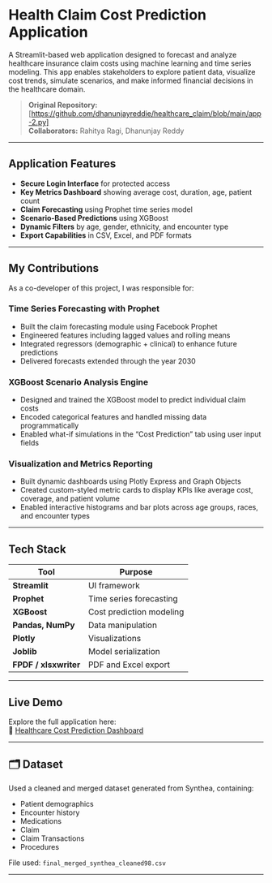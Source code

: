 #  Health Claim Cost Prediction Application

A Streamlit-based web application designed to forecast and analyze healthcare insurance claim costs using machine learning and time series modeling. This app enables stakeholders to explore patient data, visualize cost trends, simulate scenarios, and make informed financial decisions in the healthcare domain.

>  **Original Repository:** [https://github.com/dhanunjayreddie/healthcare_claim/blob/main/app-2.py]  
>  **Collaborators:** Rahitya Ragi,  Dhanunjay Reddy 

---

##  Application Features

- **Secure Login Interface** for protected access  
- **Key Metrics Dashboard** showing average cost, duration, age, patient count  
- **Claim Forecasting** using Prophet time series model  
- **Scenario-Based Predictions** using XGBoost  
- **Dynamic Filters** by age, gender, ethnicity, and encounter type  
- **Export Capabilities** in CSV, Excel, and PDF formats  

---

## My Contributions

As a co-developer of this project, I was responsible for:

###  Time Series Forecasting with Prophet
- Built the claim forecasting module using Facebook Prophet  
- Engineered features including lagged values and rolling means  
- Integrated regressors (demographic + clinical) to enhance future predictions  
- Delivered forecasts extended through the year 2030  

### XGBoost Scenario Analysis Engine
- Designed and trained the XGBoost model to predict individual claim costs  
- Encoded categorical features and handled missing data programmatically  
- Enabled what-if simulations in the “Cost Prediction” tab using user input fields  

###  Visualization and Metrics Reporting
- Built dynamic dashboards using Plotly Express and Graph Objects  
- Created custom-styled metric cards to display KPIs like average cost, coverage, and patient volume  
- Enabled interactive histograms and bar plots across age groups, races, and encounter types  

---

##  Tech Stack

| Tool               | Purpose                    |
|--------------------|----------------------------|
| **Streamlit**      | UI framework               |
| **Prophet**        | Time series forecasting    |
| **XGBoost**        | Cost prediction modeling   |
| **Pandas, NumPy**  | Data manipulation          |
| **Plotly**         | Visualizations             |
| **Joblib**         | Model serialization        |
| **FPDF / xlsxwriter** | PDF and Excel export    |

---

##  Live Demo
Explore the full application here:  
🔗 [Healthcare Cost Prediction Dashboard](https://healthcareclaim-js5rdd6gswvt8urqkxzcll.streamlit.app/)


---

## 🗂️ Dataset

Used a cleaned and merged dataset generated from Synthea, containing:
- Patient demographics  
- Encounter history  
- Medications
- Claim
- Claim Transactions
- Procedures 

File used: `final_merged_synthea_cleaned98.csv`

---




